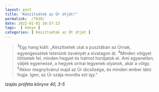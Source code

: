 ```yaml
---
layout: post
title: "Készítsétek az Úr útját!"
permalink:  /7010/ 
date: 2022-01-01 10:57:13
tags:  [ könyv ] 
categories: [ Készítsétek az Út útját ]
---
```


> <sup>3</sup>Egy hang kiált: „Készítsetek utat a pusztában az Úrnak, egyengessétek Istenünk ösvényét a sivatagon át. <sup>4</sup>Minden völgyet töltsetek fel, minden hegyet és halmot hordjatok el. Ami egyenetlen, váljék egyenessé, a hegyek ormai legyenek olyanok, akár a völgy. <sup>5</sup>Akkor megnyilvánul majd az Úr dicsősége, és minden ember látni fogja. Igen, az Úr szája mondta ezt így.”

*Izajás próféta könyve 40, 3-5* 
